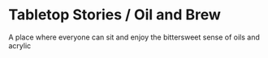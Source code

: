 # Tabletop Stories / Oil and Brew 
A place where everyone can sit and enjoy the bittersweet sense of oils and acrylic 
